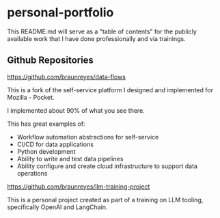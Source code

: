 # personal-portfolio

This README.md will serve as a "table of contents" for the publicly available work that I have done professionally and via trainings.

## Github Repositories

https://github.com/braunreyes/data-flows 

This is a fork of the self-service platform I designed and implemented for Mozilla - Pocket.

I implemented about 90% of what you see there.

This has great examples of:

- Workflow automation abstractions for self-service
- CI/CD for data applications
- Python development
- Ability to write and test data pipelines
- Ability configure and create cloud infrastructure to support data operations

https://github.com/braunreyes/llm-training-project

This is a personal project created as part of a training on LLM tooling, specifically OpenAI and LangChain.
